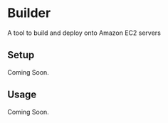 # Builder

A tool to build and deploy onto Amazon EC2 servers

## Setup

Coming Soon.

## Usage

Coming Soon.


